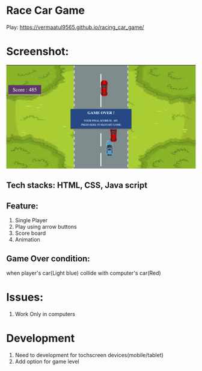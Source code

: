 # Race Car Game
Play: https://vermaatul9565.github.io/racing_car_game/ 
# Screenshot:
<img src="https://github.com/vermaatul9565/racing_car_game/blob/8bd583bad97e31c84e7f281a5edbb517cdae1891/shot.png">

## Tech stacks: HTML, CSS, Java script


## Feature:
 1. Single Player
 2. Play using arrow buttons
 3. Score board
 4. Animation 
## Game Over condition:
when player's car(Light blue) collide with computer's car(Red)

# Issues:
1. Work Only in computers
# Development
1. Need to development for tochscreen devices(mobile/tablet)
2. Add option for game level 

